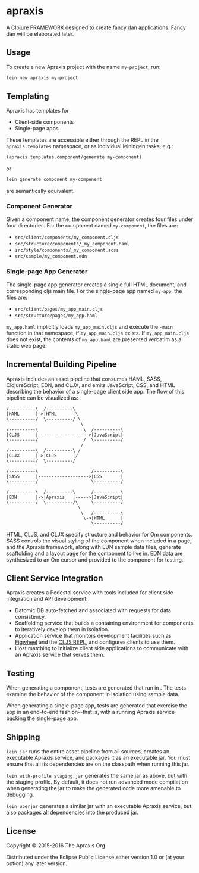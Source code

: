 # apraxis

A Clojure FRAMEWORK designed to create fancy dan applications. Fancy dan will be elaborated later.

## Usage

To create a new Apraxis project with the name `my-project`, run:

```bash
lein new apraxis my-project
```

## Templating

Apraxis has templates for

- Client-side components
- Single-page apps

These templates are accessible either through the REPL in the `apraxis.templates` namespace, or as individual leiningen tasks, e.g.:

```clj
(apraxis.templates.component/generate my-component)
```

or

```bash
lein generate component my-component
```

are semantically equivalent.

### Component Generator

Given a component name, the component generator creates four files under four directories. For the component named `my-component`, the files are:

- `src/client/components/my_component.cljs`
- `src/structure/components/_my_component.haml`
- `src/style/components/_my_component.scss`
- `src/sample/my_component.edn`

### Single-page App Generator

The single-page app generator creates a single full HTML document, and corresponding cljs main file. For the single-page app named `my-app`, the files are:

- `src/client/pages/my_app_main.cljs`
- `src/structure/pages/my_app.haml`

`my_app.haml` implicitly loads `my_app_main.cljs` and execute the `-main` function in that namespace, if `my_app_main.cljs` exists. If `my_app_main.cljs` does not exist, the contents of `my_app.haml` are presented verbatim as a static web page.

## Incremental Building Pipeline

Apraxis includes an asset pipeline that consumes HAML, SASS, ClojureScript, EDN, and CLJX, and emits JavaScript, CSS, and HTML describing the behavior of a single-page client side app. The flow of this pipeline can be visualized as:

    /----------\  /----------\
    |HAML      |->|HTML      |\
    \----------/  \----------/ \
                                \
    /----------\                 \  /----------\
    |CLJS      |------------------->|JavaScript|
    \----------/                 /  \----------/
                                /
    /----------\  /----------\ /
    |CLJX      |->|CLJS      |/
    \----------/  \----------/

    /----------\                    /----------\
    |SASS      |------------------->|CSS       |
    \----------/                    \----------/

    /----------\  /----------\      /----------\
    |EDN       |->|Apraxis   |----->|JavaScript|
    \----------/  \----------/\     \----------/
                               \
                                \   /----------\
                                 \->|HTML      |
                                    \----------/


HTML, CLJS, and CLJX specify structure and behavior for Om components. SASS controls the visual styling of the component when included in a page, and the Apraxis framework, along with EDN sample data files, generate scaffolding and a layout page for the component to live in. EDN data are synthesized to an Om cursor and provided to the component for testing.

## Client Service Integration

Apraxis creates a Pedestal service with tools included for client side integration and API development:

- Datomic DB auto-fetched and associated with requests for data consistency.
- Scaffolding service that builds a containing environment for components to iteratively develop them in isolation.
- Application service that monitors development facilities such as [Figwheel](https://github.com/bhauman/lein-figwheel) and the [CLJS REPL](https://github.com/tomjakubowski/weasel), and configures clients to use them.
- Host matching to initialize client side applications to communicate with an Apraxis service that serves them.

## Testing

When generating a component, tests are generated that run in <fill in blank browser here later>. The tests examine the behavior of the component in isolation using sample data.

When generating a single-page app, tests are generated that exercise the app in an end-to-end fashion--that is, with a running Apraxis service backing the single-page app.

## Shipping

`lein jar` runs the entire asset pipeline from all sources, creates an executable Apraxis service, and packages it as an executable jar. You must ensure that all its dependencies are on the classpath when running this jar.

`lein with-profile staging jar` generates the same jar as above, but with the staging profile. By default, it does not run advanced mode compilation when generating the jar to make the generated code more amenable to debugging.

`lein uberjar` generates a similar jar with an executable Apraxis service, but also packages all dependencies into the produced jar.

## License

Copyright © 2015-2016 The Apraxis Org.

Distributed under the Eclipse Public License either version 1.0 or (at
your option) any later version.
